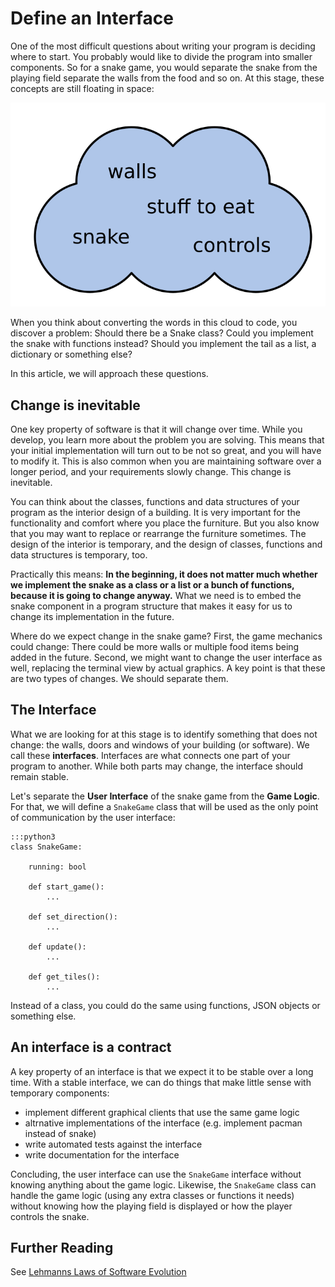 
# Define an Interface

One of the most difficult questions about writing your program is deciding where to start.
You probably would like to divide the program into smaller components.
So for a snake game, you would separate the snake from the playing field separate the walls from the food and so on.
At this stage, these concepts are still floating in space:

![cloud](images/cloud.png)

When you think about converting the words in this cloud to code, you discover a problem:
Should there be a Snake class? Could you implement the snake with functions instead? Should you implement the tail as a list, a dictionary or something else?

In this article, we will approach these questions.

## Change is inevitable

One key property of software is that it will change over time.
While you develop, you learn more about the problem you are solving.
This means that your initial implementation will turn out to be not so great, and you will have to modify it.
This is also common when you are maintaining software over a longer period, and your requirements slowly change.
This change is inevitable.

You can think about the classes, functions and data structures of your program as the interior design of a building.
It is very important for the functionality and comfort where you place the furniture.
But you also know that you may want to replace or rearrange the furniture sometimes.
The design of the interior is temporary, and the design of classes, functions and data structures is temporary, too.

Practically this means: **In the beginning, it does not matter much whether we implement the snake as a class or a list or a bunch of functions, because it is going to change anyway.**
What we need is to embed the snake component in a program structure that makes it easy for us to change its implementation in the future.

Where do we expect change in the snake game?
First, the game mechanics could change: There could be more walls or multiple food items being added in the future.
Second, we might want to change the user interface as well, replacing the terminal view by actual graphics.
A key point is that these are two types of changes.
We should separate them.

## The Interface

What we are looking for at this stage is to identify something that does not change: the walls, doors and windows of your building (or software).
We call these **interfaces**.
Interfaces are what connects one part of your program to another.
While both parts may change, the interface should remain stable.

Let's separate the **User Interface** of the snake game from the **Game Logic**.
For that, we will define a `SnakeGame` class that will be used as the only point of communication by the user interface:

    :::python3
    class SnakeGame:

        running: bool

        def start_game():
            ...

        def set_direction():
            ...

        def update():
            ...

        def get_tiles():
            ...

Instead of a class, you could do the same using functions, JSON objects or something else.

## An interface is a contract

A key property of an interface is that we expect it to be stable over a long time.
With a stable interface, we can do things that make little sense with temporary components:

* implement different graphical clients that use the same game logic
* altrnative implementations of the interface (e.g. implement pacman instead of snake)
* write automated tests against the interface
* write documentation for the interface

Concluding, the user interface can use the `SnakeGame` interface without knowing anything about the game logic.
Likewise, the `SnakeGame` class can handle the game logic (using any extra classes or functions it needs) without knowing how the playing field is displayed or how the player controls the snake.


## Further Reading

See [Lehmanns Laws of Software Evolution](https://en.wikipedia.org/wiki/Lehman%27s_laws_of_software_evolution)
